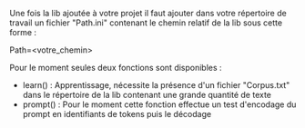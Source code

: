 Une fois la lib ajoutée à votre projet il faut ajouter dans votre répertoire de travail un fichier "Path.ini" contenant le chemin relatif de la lib sous cette forme :

Path=<votre_chemin>

Pour le moment seules deux fonctions sont disponibles :

- learn() : Apprentissage, nécessite la présence d'un fichier "Corpus.txt" dans le répertoire de la lib contenant une grande quantité de texte
- prompt() : Pour le moment cette fonction effectue un test d'encodage du prompt en identifiants de tokens puis le décodage
